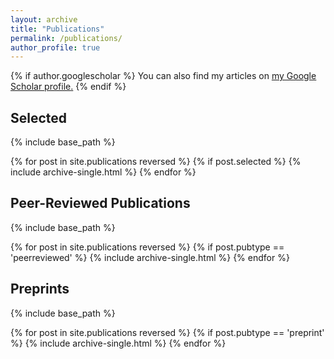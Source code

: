 ```yaml
---
layout: archive
title: "Publications"
permalink: /publications/
author_profile: true
---
```


{% if author.googlescholar %}
  You can also find my articles on <u><a href="{{author.googlescholar}}">my Google Scholar profile</a>.</u>
{% endif %}

## Selected

{% include base_path %}

{% for post in site.publications reversed %}
     {% if post.selected %}
  {% include archive-single.html %}
{% endfor %}

## Peer-Reviewed Publications

{% include base_path %}

{% for post in site.publications reversed %}
     {% if post.pubtype == 'peerreviewed' %}
  {% include archive-single.html %}
{% endfor %}


## Preprints

{% include base_path %}

{% for post in site.publications reversed %}
     {% if post.pubtype == 'preprint' %}
      {% include archive-single.html %}
{% endfor %}
